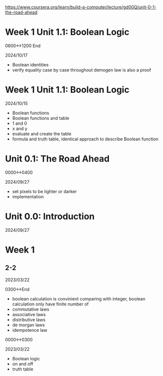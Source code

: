 https://www.coursera.org/learn/build-a-computer/lecture/gd00Q/unit-0-1-the-road-ahead

# Week 1 Unit 1.1: Boolean Logic

0600<->1200 End

2024/10/17

- Boolean identities
- verify equality case by case throughout demogen law is also a proof

# Week 1 Unit 1.1: Boolean Logic

2024/10/15

- Boolean functions
- Boolean functions and table
- 1 and 0
- x and y
- evaluate and create the table
- formula and truth table, identical approach to describe Boolean function


# Unit 0.1: The Road Ahead

0000<->0400

2024/09/27

- set pixels to be lighter or darker
- implementation

# Unit 0.0: Introduction

2024/09/27

# Week 1

## 2-2

2023/03/22

0300<->End

- boolean calculation is convinient comparing with integer, boolean calculation only have finite number of
- commutative laws
- associative laws
- distributive laws
- de morgan laws
- idempotence law

0000<->0300

2023/03/22

- Boolean logic
- on and off
- truth table
